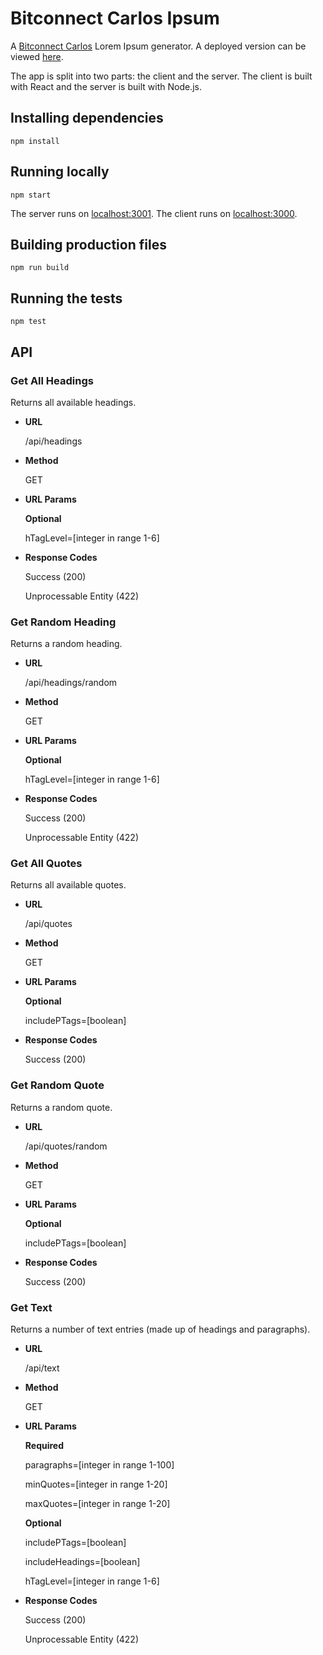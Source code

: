 # Bitconnect Carlos Ipsum
A [Bitconnect Carlos](https://www.youtube.com/watch?v=QKO6IChjojI) Lorem Ipsum generator. A deployed
version can be viewed [here](https://secret-tundra-67488.herokuapp.com/).

The app is split into two parts: the client and the server. The client is built with React and the server is
built with Node.js.

## Installing dependencies
```
npm install
```

## Running locally
```
npm start
```

The server runs on [localhost:3001](http://localhost:3001). The client runs on [localhost:3000](http://localhost:3000).

## Building production files
```
npm run build
```

## Running the tests
```
npm test
```

## API

### Get All Headings
Returns all available headings.

* **URL**

  /api/headings

* **Method**

  GET

* **URL Params**

  **Optional**

  hTagLevel=[integer in range 1-6]

* **Response Codes**
 
  Success (200)
  
  Unprocessable Entity (422)

### Get Random Heading
Returns a random heading.

* **URL**

  /api/headings/random

* **Method**

  GET

* **URL Params**

  **Optional**

  hTagLevel=[integer in range 1-6]

* **Response Codes**
 
  Success (200)
  
  Unprocessable Entity (422)

### Get All Quotes
Returns all available quotes.

* **URL**

  /api/quotes

* **Method**

  GET

* **URL Params**

  **Optional**

  includePTags=[boolean]

* **Response Codes**
 
  Success (200)

### Get Random Quote
Returns a random quote.

* **URL**

  /api/quotes/random

* **Method**

  GET

* **URL Params**

  **Optional**

  includePTags=[boolean]

* **Response Codes**
 
  Success (200)

### Get Text
Returns a number of text entries (made up of headings and paragraphs).

* **URL**

  /api/text

* **Method**

  GET

* **URL Params**

  **Required**

  paragraphs=[integer in range 1-100]
  
  minQuotes=[integer in range 1-20]

  maxQuotes=[integer in range 1-20]

  **Optional**

  includePTags=[boolean]
  
  includeHeadings=[boolean]

  hTagLevel=[integer in range 1-6]

* **Response Codes**
 
  Success (200)

  Unprocessable Entity (422)
